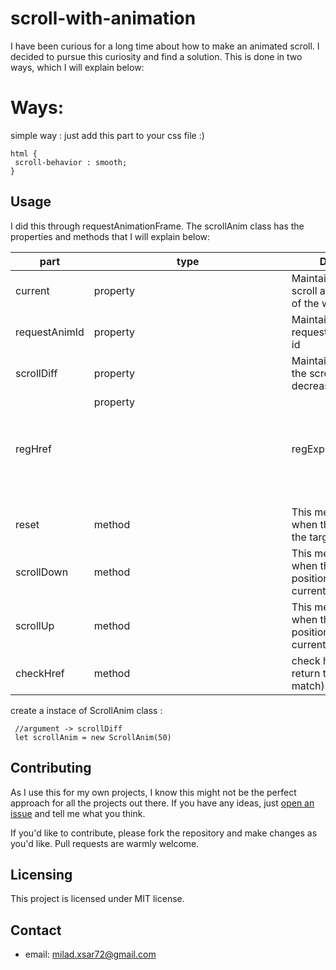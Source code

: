 # scroll-with-animation
I have been curious for a long time about how to make an animated scroll. I decided to pursue this curiosity and find a solution. This is done in two ways, which I will explain below:

# Ways:
simple way : just add this part to your css file :)
 ```shell
html {
  scroll-behavior : smooth;
}
```

## Usage
I did this through requestAnimationFrame.
The scrollAnim class has the properties and methods that I will explain below:

part | type | Description 
--- | --- | --- | 
current | property <Number> | Maintains the current scroll and offsetY value of the window | 
requestAnimId | property <Number> | Maintains the current requestAnimationFrame id | 
scrollDiff | property <Number> | Maintains the length of the scroll increase or decrease in each frame | 
regHref | property <Object RegExp> | regExp object for href
reset | method | This method is called when the scroll reaches the target 
scrollDown | method | This method is called when the target position is below the current position
scrollUp | method | This method is called when the target position is above the current position
checkHref | method | check href attribute , return true ? (Array match) : NULL  
  
create a instace of ScrollAnim class : 
  
 ```shell
  //argument -> scrollDiff
  let scrollAnim = new ScrollAnim(50)
```  

## Contributing
As I use this for my own projects, I know this might not be the perfect approach
for all the projects out there. If you have any ideas, just
[open an issue](https://github.com/Miladxsar23/scroll-with-animation/issues/new) and tell me what you think.

If you'd like to contribute, please fork the repository and make changes as
you'd like. Pull requests are warmly welcome.

## Licensing
This project is licensed under MIT license.

## Contact
* email: milad.xsar72@gmail.com
